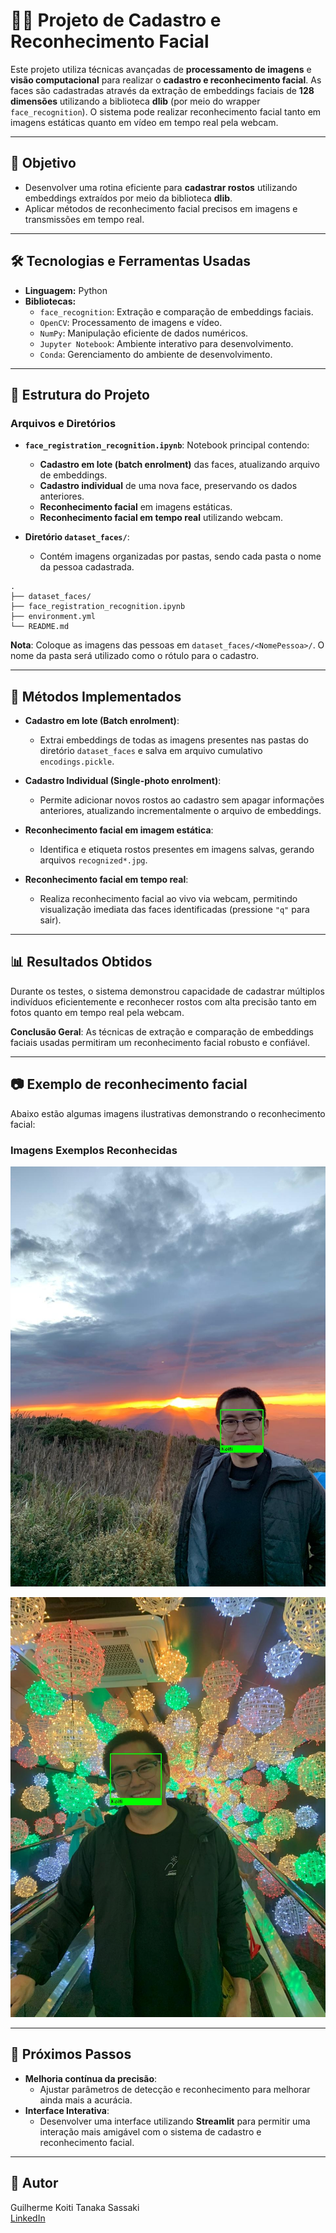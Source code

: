 # 🧑‍💻 **Projeto de Cadastro e Reconhecimento Facial**

Este projeto utiliza técnicas avançadas de **processamento de imagens** e **visão computacional** para realizar o **cadastro e reconhecimento facial**. As faces são cadastradas através da extração de embeddings faciais de **128 dimensões** utilizando a biblioteca **dlib** (por meio do wrapper `face_recognition`). O sistema pode realizar reconhecimento facial tanto em imagens estáticas quanto em vídeo em tempo real pela webcam.

---

## 🎯 **Objetivo**
- Desenvolver uma rotina eficiente para **cadastrar rostos** utilizando embeddings extraídos por meio da biblioteca **dlib**.
- Aplicar métodos de reconhecimento facial precisos em imagens e transmissões em tempo real.

---

## 🛠 **Tecnologias e Ferramentas Usadas**
- **Linguagem:** Python
- **Bibliotecas:**
  - `face_recognition`: Extração e comparação de embeddings faciais.
  - `OpenCV`: Processamento de imagens e vídeo.
  - `NumPy`: Manipulação eficiente de dados numéricos.
  - `Jupyter Notebook`: Ambiente interativo para desenvolvimento.
  - `Conda`: Gerenciamento do ambiente de desenvolvimento.

---

## 📂 **Estrutura do Projeto**
### **Arquivos e Diretórios**
- **`face_registration_recognition.ipynb`**: Notebook principal contendo:
  - **Cadastro em lote (batch enrolment)** das faces, atualizando arquivo de embeddings.
  - **Cadastro individual** de uma nova face, preservando os dados anteriores.
  - **Reconhecimento facial** em imagens estáticas.
  - **Reconhecimento facial em tempo real** utilizando webcam.

- **Diretório `dataset_faces/`**:
  - Contém imagens organizadas por pastas, sendo cada pasta o nome da pessoa cadastrada.

```
.
├── dataset_faces/
├── face_registration_recognition.ipynb
├── environment.yml
└── README.md
```

**Nota**: Coloque as imagens das pessoas em `dataset_faces/<NomePessoa>/`. O nome da pasta será utilizado como o rótulo para o cadastro.

---

## 🧠 **Métodos Implementados**
- **Cadastro em lote (Batch enrolment)**:
  - Extrai embeddings de todas as imagens presentes nas pastas do diretório `dataset_faces` e salva em arquivo cumulativo `encodings.pickle`.

- **Cadastro Individual (Single-photo enrolment)**:
  - Permite adicionar novos rostos ao cadastro sem apagar informações anteriores, atualizando incrementalmente o arquivo de embeddings.

- **Reconhecimento facial em imagem estática**:
  - Identifica e etiqueta rostos presentes em imagens salvas, gerando arquivos `recognized*.jpg`.

- **Reconhecimento facial em tempo real**:
  - Realiza reconhecimento facial ao vivo via webcam, permitindo visualização imediata das faces identificadas (pressione `"q"` para sair).

---

## 📊 **Resultados Obtidos**
Durante os testes, o sistema demonstrou capacidade de cadastrar múltiplos indivíduos eficientemente e reconhecer rostos com alta precisão tanto em fotos quanto em tempo real pela webcam.

**Conclusão Geral**: As técnicas de extração e comparação de embeddings faciais usadas permitiram um reconhecimento facial robusto e confiável.

---

## 📷 **Exemplo de reconhecimento facial**
Abaixo estão algumas imagens ilustrativas demonstrando o reconhecimento facial:

### Imagens Exemplos Reconhecidas
![Exemplo Reconhecimento Facial](recognized.jpg)


![Exemplo 2 de Reconhecimento Facial](recognized_1.jpg)

---

## 🚀 **Próximos Passos**
- **Melhoria contínua da precisão**:
  - Ajustar parâmetros de detecção e reconhecimento para melhorar ainda mais a acurácia.
- **Interface Interativa**:
  - Desenvolver uma interface utilizando **Streamlit** para permitir uma interação mais amigável com o sistema de cadastro e reconhecimento facial.

---

## 👤 **Autor**
Guilherme Koiti Tanaka Sassaki  
[LinkedIn](https://www.linkedin.com/in/guilherme-sassaki-10b81ba7/)
